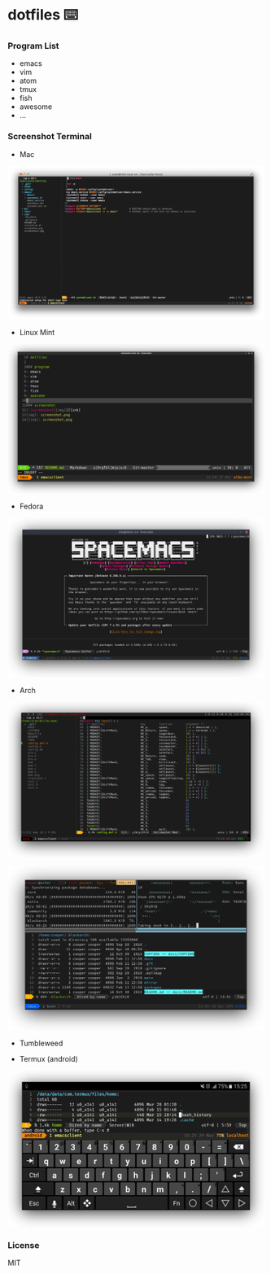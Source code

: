 # dotfiles ⌨️

### Program List
- emacs
- vim
- atom
- tmux
- fish
- awesome
- ...

### Screenshot Terminal

- Mac

[![screenshot][img]][link]

[img]: screenshot/scr-mac.png
[link]: screenshot/scr-mac.png

- Linux Mint

[![screenshot][img2]][link2]

[img2]: screenshot/scr-mint-shadow.png
[link2]: screenshot/scr-mint-shadow.png

- Fedora

[![screenshot][img-fedora]][link-fedora]

[img-fedora]: screenshot/scr-fedora-shadow.png
[link-fedora]: screenshot/scr-fedora-shadow.png

- Arch

[![screenshot][img-arch]][link-arch]

[img-arch]: screenshot/scr-arch1-shadow.png
[link-arch]: screenshot/scr-arch1-shadow.png


[![screenshot][img-arch2]][link-arch2]

[img-arch2]: screenshot/scr-arch2-shadow.png
[link-arch2]: screenshot/scr-arch2-shadow.png

- Tumbleweed

- Termux (android)

[![screenshot][img-termux]][link-termux]

[img-termux]: screenshot/scr-termux-shadow.png
[link-termux]: screenshot/scr-termux-shadow.png

### License
MIT
